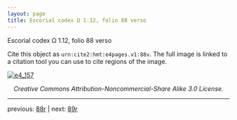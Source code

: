 ```yaml
---
layout: page
title: Escorial codex Ω 1.12, folio 88 verso
---
```


Escorial codex Ω 1.12, folio 88 verso

Cite this object as `urn:cite2:hmt:e4pages.v1:88v`.  The full image is linked to a citation tool you can use to cite regions of the image.

[![e4_157](http://www.homermultitext.org/iipsrv?IIIF=/project/homer/pyramidal/deepzoom/hmt/e4img/2017a/e4_157.tif/full/800,/0/default.jpg)](http://www.homermultitext.org/ict2/?urn=urn:cite2:hmt:e4img.2017a:e4_157) 

<p style="text-align: center; font-style: italic;">Creative Commons Attribution-Noncommercial-Share Alike 3.0 License.</p>

---

previous: [88r](../88r/) | next: [89r](../89r/)
